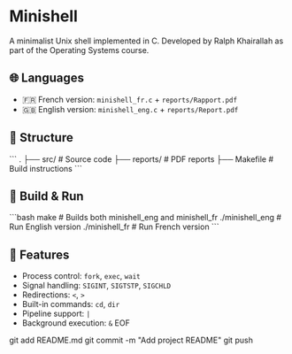 # Minishell

A minimalist Unix shell implemented in C. Developed by Ralph Khairallah as part of the Operating Systems course.

## 🌐 Languages
- 🇫🇷 French version: `minishell_fr.c` + `reports/Rapport.pdf`
- 🇬🇧 English version: `minishell_eng.c` + `reports/Report.pdf`

## 📁 Structure

\`\`\`
.
├── src/           # Source code
├── reports/       # PDF reports
├── Makefile       # Build instructions
\`\`\`

## 🧪 Build & Run

\`\`\`bash
make               # Builds both minishell_eng and minishell_fr
./minishell_eng    # Run English version
./minishell_fr     # Run French version
\`\`\`

## 🔧 Features
- Process control: `fork`, `exec`, `wait`
- Signal handling: `SIGINT`, `SIGTSTP`, `SIGCHLD`
- Redirections: `<`, `>`
- Built-in commands: `cd`, `dir`
- Pipeline support: `|`
- Background execution: `&`
EOF

git add README.md
git commit -m "Add project README"
git push

